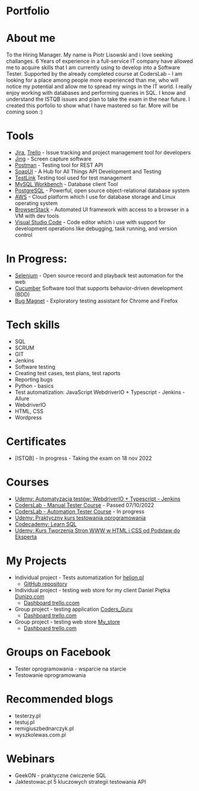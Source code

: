 # Portfolio
# About me
To the Hiring Manager. My name is Piotr Lisowski and i love seeking challanges. 6 Years of experience in a full-service IT company have allowed me to acquire skills that I am currently using to develop into a Software Tester. Supported by the already completed course at CodersLab - I am looking for a place among people more experienced than me, who will notice my potential and allow me to spread my wings in the IT world. I really enjoy working with databases and performing queries in SQL. I know and understand the ISTQB issues and plan to take the exam in the near future. I created this porfolio to show what I have mastered so far. More will be coming soon :) 
# Tools
  - [Jira](https://www.atlassian.com/software/jira0), [Trello](https://trello.com/) - Issue tracking and project management tool for developers
  - [Jing](https://www.techsmith.com/jing-tool.html) - Screen capture software
  - [Postman](https://www.postman.com/) - Testing tool for REST API
  - [SoapUI](https://www.soapui.org/downloads/latest-release/) - A Hub for All Things API Development and Testing
  - [TestLink](https://testlink.org/) Testing tool used for test management
  - [MySQL Workbench](https://dev.mysql.com/downloads/workbench/) - Database client Tool
  - [PostgreSQL](https://www.postgresql.org/download/) - Powerful, open source object-relational database system
  - [AWS](https://aws.amazon.com/) - Cloud platform which I use for database storage and Linux operating system
  - [BrowserStack](https://www.browserstack.com/) - Automated UI framework with access to a browser in a VM with dev tools
  - [Visual Studio Code](https://code.visualstudio.com/) - Code editor which i use with support for development operations like debugging, task running, and version control
# In Progress: 
  - [Selenium](https://www.selenium.dev/) - Open source record and playback test automation for the web
  - [Cucumber](https://cucumber.io/) Software tool that supports behavior-driven development (BDD)
  - [Bug Magnet](https://chrome.google.com/webstore/detail/bug-magnet/efhedldbjahpgjcneebmbolkalbhckfi?hl=pl) - Exploratory testing assistant for Chrome and Firefox
# Tech skills
  - SQL
  - SCRUM
  - GIT
  - Jenkins
  - Software testing
  - Creating test cases, test plans, test raports
  - Reporting bugs
  - Python - basics
  - Test automatization: JavaScript WebdriverIO + Typescript - Jenkins - Allure
  - WebdriverIO
  - HTML, CSS
  - Wordpress
# Certificates
  - [ISTQB] - In progress - Taking the exam on 18 nov 2022  
# Courses
  - [Udemy: Automatyzacja testów: WebdriverIO + Typescript - Jenkins](https://www.udemy.com/course/testowanie-automatyczne-webdriverio/) 
  - [CodersLab - Manual Tester Course](https://drive.google.com/file/d/1IfagSNNcbdCbERv2EdXL5_oHV6WFJuoB/view?usp=sharing) - Passed 07/10/2022 
  - [CodersLab - Automation Tester Course](https://drive.google.com/file/d/1YNPr_nD9ETjztftveiNtvwAkLb4MdUou/view?usp=sharing) - In progress  
  - [Udemy: Praktyczny kurs testowania oprogramowania](https://www.udemy.com/course/praktyczny-kurs-testowania-oprogramowania/)
  - [Codecademy: Learn SQL](https://drive.google.com/file/d/1OlB5CNhgvGX2St2mIekPYjp6mjmuur4M/view?usp=sharing)
  - [Udemy: Kurs Tworzenia Stron WWW w HTML i CSS od Podstaw do Eksperta](https://www.udemy.com/course/kurs-tworzenia-stron-www-w-html-i-css-od-podstaw-do-eksperta/)
# My Projects
  - Individual project - Tests automatization for [helion.pl](https://helion.pl) 
    * [GitHub repository](https://github.com/PiotrLisowski88/Testy-Automatyczne-Helion)
  - Individual project - testing web store for my client Daniel Piętka [Dunizo.com](https://dunizo.com/)
    * [Dashboard trello.ccom](https://trello.com/b/IZplGQnu/dunizo)
  - Group project - testing application [Coders_Guru](https://tester.codersguru.pl/)
    * [Dashboard trello.com](https://trello.com/b/V6IYJ0cA/codersguru)
  - Group project - testing web store [My_store](https://dev-mystore-testlab.coderslab.pl/index.php)
    * [Dashboard trello.com](https://trello.com/b/hEpv5Ls9/mystore)
# Groups on Facebook
  - Tester oprogramowania - wsparcie na starcie
  - Testowanie oprogramowania
# Recommended blogs
  - testerzy.pl
  - testuj.pl 
  - remigiuszbednarczyk.pl
  - wyszkolewas.com.pl
# Webinars
  - GeekON - praktyczne ćwiczenie SQL
  - Jaktestowac.pl 5 kluczowych strategii testowania API

